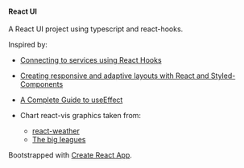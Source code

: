 #### React UI
A React UI project using typescript and react-hooks.

Inspired by: 

- [Connecting to services using React Hooks](https://github.com/camilosw/react-hooks-services)

- [Creating responsive and adaptive layouts with React and Styled-Components](https://dev.to/carloscne/creating-responsive-and-adaptive-layouts-with-react-and-styled-components-1ghi)

- [A Complete Guide to useEffect](https://overreacted.io/a-complete-guide-to-useeffect/)

- Chart react-vis graphics taken from:
    - [react-weather](https://github.com/jckr/react-weather)
    - [The big leagues](https://medium.com/@jcukier/the-big-leagues-b32c773c5969)

Bootstrapped with [Create React App](https://github.com/facebook/create-react-app).
